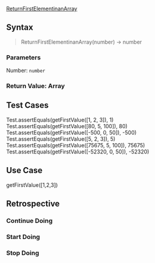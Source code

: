 [ReturnFirstElementinanArray](https://edabit.com/challenge/QaApgtePE6QrCZ64o)

<!--
  describe the function's behavior in your own words.
  explain why someone might want to use this function
-->

## Syntax

>ReturnFirstElementinanArray(number) -> number

### Parameters

Number: `number`

<!--
  check number less than or Equal to Zero
-->

### Return Value: Array

<!--
 describe the Array
-->

## Test Cases
Test.assertEquals(getFirstValue([1, 2, 3]), 1)
Test.assertEquals(getFirstValue([80, 5, 100]), 80)
Test.assertEquals(getFirstValue([-500, 0, 50]), -500)
Test.assertEquals(getFirstValue([5, 2, 3]), 5)
Test.assertEquals(getFirstValue([75675, 5, 100]), 75675)
Test.assertEquals(getFirstValue([-52320, 0, 50]), -52320)

## Use Case
getFirstValue([1,2,3])

## Retrospective

<!--
  write any notes to help you review this exercise later, and to help others' study it.

  this might include:

  - good ideas to use later in your own code
  - less good ideas to avoid in your own code
  - new vocabulary you learned
  - the most important thing(s) you learned
  - something that you still don't understand but want to keep studying
  - something that surprised you
  - tricks you will want to remember and use later
-->

### Continue Doing

### Start Doing

### Stop Doing